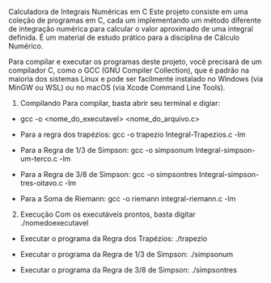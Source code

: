 Calculadora de Integrais Numéricas em C
Este projeto consiste em uma coleção de programas em C, cada um implementando um método diferente de integração numérica para calcular o valor aproximado de uma integral definida. É um material de estudo prático para a disciplina de Cálculo Numérico.

Para compilar e executar os programas deste projeto, você precisará de um compilador C, como o GCC (GNU Compiler Collection), que é padrão na maioria dos sistemas Linux e pode ser facilmente instalado no Windows (via MinGW ou WSL) ou no macOS (via Xcode Command Line Tools).

1. Compilando
Para compilar, basta abrir seu terminal e digiar: 
* gcc -o <nome_do_executavel> <nome_do_arquivo.c>


* Para a regra dos trapézios:
gcc -o trapezio Integral-Trapezios.c -lm

* Para a Regra de 1/3 de Simpson:
gcc -o simpsonum Integral-simpson-um-terco.c -lm

* Para a Regra de 3/8 de Simpson:
gcc -o simpsontres Integral-simpson-tres-oitavo.c -lm

* Para a Soma de Riemann:
gcc -o riemann integral-riemann.c -lm

2. Execução
Com os executáveis prontos, basta digitar ./nomedoexecutavel

* Executar o programa da Regra dos Trapézios:
./trapezio

* Executar o programa da Regra de 1/3 de Simpson:
./simpsonum

* Executar o programa da Regra de 3/8 de Simpson:
./simpsontres
